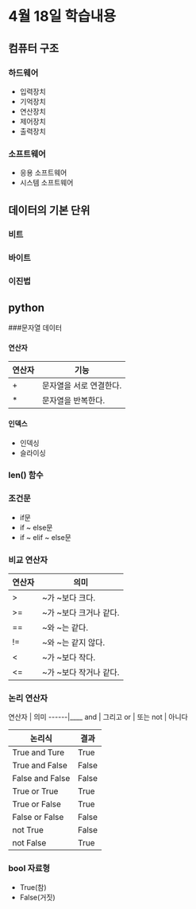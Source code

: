 # 4월 18일 학습내용
## 컴퓨터 구조
### 하드웨어
- 입력장치
- 기억장치
- 연산장치
- 제어장치
- 출력장치
### 소프트웨어
- 응용 소프트웨어
- 시스템 소프트웨어
## 데이터의 기본 단위
### 비트
### 바이트
### 이진법
## python
###문자열 데이터
#### 연산자
연산자 | 기능
------|----
\+ | 문자열을 서로 연결한다.
\* | 문자열을 반복한다.
#### 인덱스
- 인덱싱
- 슬라이싱
### len() 함수
### 조건문
- if문
- if ~ else문
- if ~ elif ~ else문
### 비교 연산자
연산자 | 의미
------|----
\> | ~가 ~보다 크다.
\>= | ~가 ~보다 크거나 같다. 
== | ~와 ~는 같다.
!= | ~와 ~는 같지 않다.
\< | ~가 ~보다 작다.
\<= | ~가 ~보다 작거나 같다.
### 논리 연산자
연산자 | 의미
------|____
and | 그리고
or | 또는
not | 아니다

논리식 | 결과
------|----
True and Ture | True
True and False | False
False and False | False
True or True | True
True or False | True
False or False | False
not True | False
not False | True
### bool 자료형
- True(참)
- False(거짓)
